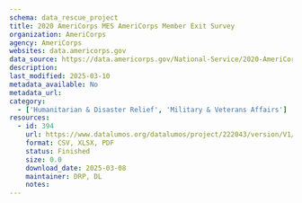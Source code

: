 ```yaml
---
schema: data_rescue_project 
title: 2020 AmeriCorps MES AmeriCorps Member Exit Survey
organization: AmeriCorps
agency: AmeriCorps
websites: data.americorps.gov
data_source: https://data.americorps.gov/National-Service/2020-AmeriCorps-MES-AmeriCorps-Member-Exit-Survey/tnxs-meph/about_data
description: 
last_modified: 2025-03-10
metadata_available: No
metadata_url: 
category:
  - ['Humanitarian & Disaster Relief', 'Military & Veterans Affairs'] 
resources:
  - id: 394
    url: https://www.datalumos.org/datalumos/project/222043/version/V1/view
    format: CSV, XLSX, PDF
    status: Finished
    size: 0.0
    download_date: 2025-03-08
    maintainer: DRP, DL
    notes: 
---
```

